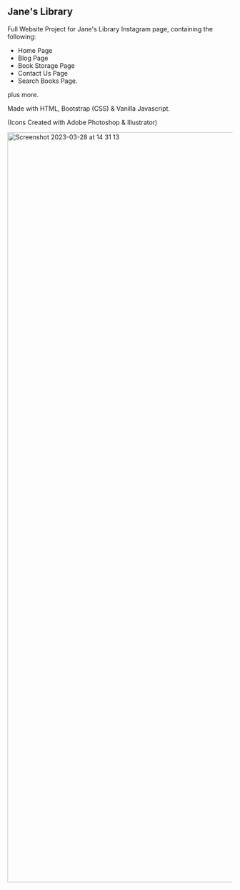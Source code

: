 ## Jane's Library

Full Website Project for Jane's Library Instagram page, containing the following:

- Home Page
- Blog Page
- Book Storage Page
- Contact Us Page
- Search Books Page.

plus more. 

Made with HTML, Bootstrap (CSS) & Vanilla Javascript.

(Icons Created with Adobe Photoshop & Illustrator)

<img width="1680" alt="Screenshot 2023-03-28 at 14 31 13" src="https://user-images.githubusercontent.com/120111293/228325278-14f7bd59-98fa-4c00-b1fd-024cdfec4e8e.png">

